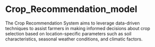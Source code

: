 # Crop_Recommendation_model
The Crop Recommendation System aims to leverage data-driven techniques to assist farmers in making informed decisions about crop selection based on location-specific parameters such as soil characteristics, seasonal weather conditions, and climatic factors.
